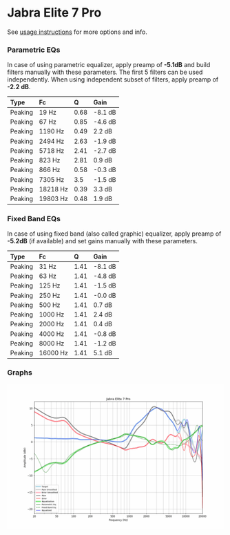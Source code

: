 # Jabra Elite 7 Pro
See [usage instructions](https://github.com/jaakkopasanen/AutoEq#usage) for more options and info.

### Parametric EQs
In case of using parametric equalizer, apply preamp of **-5.1dB** and build filters manually
with these parameters. The first 5 filters can be used independently.
When using independent subset of filters, apply preamp of **-2.2 dB**.

| Type    | Fc       |    Q | Gain    |
|:--------|:---------|:-----|:--------|
| Peaking | 19 Hz    | 0.68 | -8.1 dB |
| Peaking | 67 Hz    | 0.85 | -4.6 dB |
| Peaking | 1190 Hz  | 0.49 | 2.2 dB  |
| Peaking | 2494 Hz  | 2.63 | -1.9 dB |
| Peaking | 5718 Hz  | 2.41 | -2.7 dB |
| Peaking | 823 Hz   | 2.81 | 0.9 dB  |
| Peaking | 866 Hz   | 0.58 | -0.3 dB |
| Peaking | 7305 Hz  | 3.5  | -1.5 dB |
| Peaking | 18218 Hz | 0.39 | 3.3 dB  |
| Peaking | 19803 Hz | 0.48 | 1.9 dB  |

### Fixed Band EQs
In case of using fixed band (also called graphic) equalizer, apply preamp of **-5.2dB**
(if available) and set gains manually with these parameters.

| Type    | Fc       |    Q | Gain    |
|:--------|:---------|:-----|:--------|
| Peaking | 31 Hz    | 1.41 | -8.1 dB |
| Peaking | 63 Hz    | 1.41 | -4.8 dB |
| Peaking | 125 Hz   | 1.41 | -1.5 dB |
| Peaking | 250 Hz   | 1.41 | -0.0 dB |
| Peaking | 500 Hz   | 1.41 | 0.7 dB  |
| Peaking | 1000 Hz  | 1.41 | 2.4 dB  |
| Peaking | 2000 Hz  | 1.41 | 0.4 dB  |
| Peaking | 4000 Hz  | 1.41 | -0.8 dB |
| Peaking | 8000 Hz  | 1.41 | -1.2 dB |
| Peaking | 16000 Hz | 1.41 | 5.1 dB  |

### Graphs
![](./Jabra%20Elite%207%20Pro.png)